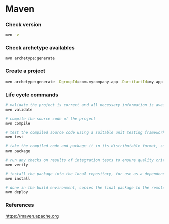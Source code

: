 # Maven

### Check version

```sh
mvn -v
```
### Check archetype availables

```sh
mvn archetype:generate
```

### Create a project

```sh
mvn archetype:generate -DgroupId=com.mycompany.app -DartifactId=my-app -DarchetypeArtifactId=maven-archetype-webapp -DarchetypeVersion=1.4 -DinteractiveMode=false
```

### Life cycle commands

```sh
# validate the project is correct and all necessary information is available
mvn validate

# compile the source code of the project
mvn compile

# test the compiled source code using a suitable unit testing framework. These tests should not require the code be packaged or deployed
mvn test

# take the compiled code and package it in its distributable format, such as a JAR.
mvn package

# run any checks on results of integration tests to ensure quality criteria are met
mvn verify

# install the package into the local repository, for use as a dependency in other projects locally
mvn install

# done in the build environment, copies the final package to the remote repository for sharing with other developers and projects.
mvn deploy

```

### References

https://maven.apache.org
